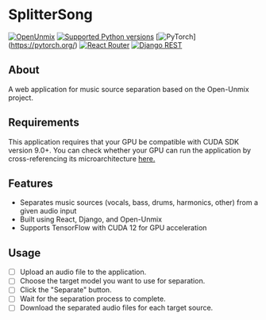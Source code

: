 # SplitterSong


[![OpenUnmix](https://img.shields.io/pypi/pyversions/openunmix.svg)](https://github.com/sigsep/open-unmix-pytorch)
[![Supported Python versions](https://img.shields.io/pypi/pyversions/openunmix.svg)](https://pypi.python.org/pypi/openunmix)
[![[PyTorch](images/pytorch-cuda12-logo.png)](https://github.com/pytorch/pytorch/raw/main/docs/source/_static/img/pytorch-logo-dark.png)](https://pytorch.org/)
[![React Router](https://img.shields.io/badge/React%20Router-Latest%20Version-blue.svg)](https://reactrouter.com/)
[![Django REST](https://img.shields.io/badge/Django%20REST-Latest%20Version-green.svg)](https://www.django-rest-framework.org/)

## About

A web application for music source separation based on the Open-Unmix project.

## Requirements
This application requires that your GPU be compatible with CUDA SDK version 9.0+. You can check whether your GPU can run the application by cross-referencing its microarchitecture [here.](https://en.wikipedia.org/wiki/CUDA#GPUs_supported) 

## Features

- Separates music sources (vocals, bass, drums, harmonics, other) from a given audio input
- Built using React, Django, and Open-Unmix
- Supports TensorFlow with CUDA 12 for GPU acceleration

## Usage

- [ ] Upload an audio file to the application.
- [ ] Choose the target model you want to use for separation.
- [ ] Click the "Separate" button.
- [ ] Wait for the separation process to complete.
- [ ] Download the separated audio files for each target source.
